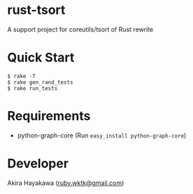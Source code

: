 # rust-tsort

A support project for coreutils/tsort of Rust rewrite

# Quick Start

```
$ rake -T
$ rake gen_rand_tests
$ rake run_tests
```

# Requirements

* python-graph-core (Run `easy_install python-graph-core`)

# Developer

Akira Hayakawa (ruby.wktk@gmail.com)
